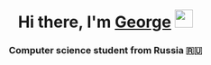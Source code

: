 <h1 align="center">Hi there, I'm <a href="" target="_blank">George</a> 
<img src="https://github.com/blackcater/blackcater/raw/main/images/Hi.gif" height="32"/></h1>
<h3 align="center">Computer science student from Russia 🇷🇺</h3>

<img scr='https://camo.githubusercontent.come46df8c0e8612aae83513a4a639e4be4ac1247c6fcee6d59b4f1019a24e5cb0f/68747470733a2f2f6d656469612e67697068792e636f6d2f6d656469612f7271785247336a5779575a4e387533564d792f67697068792e676966'>
